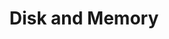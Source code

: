 ---
title: Disk and Memory
parent: Forensics
nav_order: 3
has_children: true
permalink: /forensics/DiskAndMemory
---